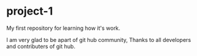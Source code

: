 # project-1
My first repository for learning how it's work.




I am very glad to be apart of git hub community,
Thanks to all developers and contributers of git hub.
